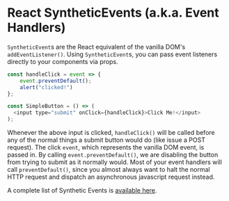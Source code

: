 # React SyntheticEvents (a.k.a. Event Handlers)

`SyntheticEvent`s are the React equivalent of the vanilla DOM's
`addEventListener()`. Using `SyntheticEvent`s, you can pass event listeners
directly to your components via props.

```js
const handleClick = event => {
	event.preventDefault();
	alert("clicked!")
};

const SimpleButton = () => (
  <input type="submit" onClick={handleClick}>Click Me!</input>
);
```

Whenever the above input is clicked, `handleClick()` will be called before any
of the normal things a submit button would do (like issue a POST request). The
click `event`, which represents the vanilla DOM event, is passed in. By calling
`event.preventDefault()`, we are disabling the button from trying to submit as
it normally would. Most of your event handlers will call `preventDefault()`,
since you almost always want to halt the normal HTTP request and dispatch an
asynchronous javascript request instead.

A complete list of Synthetic Events is [available here][react-events].

[react-events]:https://facebook.github.io/react/docs/events.html
